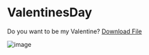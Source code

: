# ValentinesDay
Do you want to be my Valentine?
[Download File](https://github.com/conspiracy1337/ValentinesDay/releases/download/ValentinesDay/ValentinesDay.jar)

![image](https://github.com/conspiracy1337/ValentinesDay/assets/123787641/e21c2fbd-9221-4d52-b562-bf04cf235ab8)
